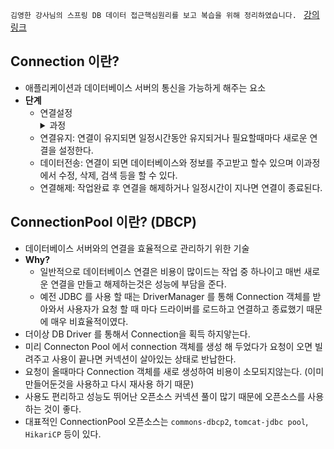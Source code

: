 ``
김영한 강사님의 스프링 DB 데이터 접근핵심원리를 보고 복습을 위해 정리하였습니다. 
``
[강의링크](https://www.inflearn.com/course/%EC%8A%A4%ED%94%84%EB%A7%81-db-1)


## Connection 이란?
- 애플리케이션과 데이터베이스 서버의 통신을 가능하게 해주는 요소
- **단계**
  - 연결설정
      <details>
      <summary>과정</summary>
          1. 애플리케이션은 DB Driver 를 통해 커넥션을 조회한다. <br>
          2. DB Driver는 TCP/IP 커넥션을 연결 함. <br> 
          3. DB Driver는 사용자이름, 비밀번호 ,호스트주소 의 정보를 DB에 던진다. <br>
          4. DB 는 위 정보로 내부인증을 완료하고 내부에 DB 세션을 생성한다. <br>
          5. DB 는 커넥션 생성이 완료되었다는 응답을 보낸다. <br>
          6. DB Driver는 커넥션 객체를 생성해서 애플리케이션에 반환한다. <br>
      </details>
  - 연결유지: 연결이 유지되면 일정시간동안 유지되거나 필요할때마다 새로운 연결을 설정한다.
  - 데이터전송: 연결이 되면 데이터베이스와 정보를 주고받고 할수 있으며 이과정에서 수정, 삭제, 검색 등을 할 수 있다.
  - 연결해제: 작업완료 후 연결을 해제하거나 일정시간이 지나면 연결이 종료된다.

## ConnectionPool 이란? (DBCP) 
- 데이터베이스 서버와의 연결을 효율적으로 관리하기 위한 기술
- **Why?**
  - 일반적으로 데이터베이스 연결은 비용이 많이드는 작업 중 하나이고 매번 새로운 연결을 만들고 해제하는것은 성능에 부담을 준다.
  - 예전 JDBC 를 사용 할 때는 DriverManager 를 통해 Connection 객체를 받아와서 사용자가 요청 할 때 마다 드라이버를 로드하고 연결하고 종료했기 때문에 매우 비효율적이였다.
- 더이상 DB Driver 를 통해서 Connection을 획득 하지앟는다.
- 미리 Connecton Pool 에서 connection 객체를 생성 해 두었다가 요청이 오면 빌려주고 사용이 끝나면 커넥션이 살아있는 상태로 반납한다.
- 요청이 올때마다 Connection 객체를 새로 생성하여 비용이 소모되지않는다. (이미 만들어둔것을 사용하고 다시 재사용 하기 때문)
- 사용도 편리하고 성능도 뛰어난 오픈소스 커넥션 풀이 많기 때문에 오픈소스를 사용하는 것이 좋다.
- 대표적인 ConnectionPool 오픈소스는 `commons-dbcp2`, `tomcat-jdbc pool`, `HikariCP` 등이 있다.
